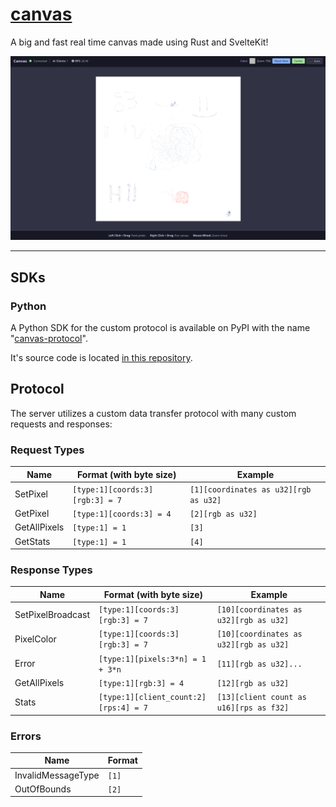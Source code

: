 # [canvas](https://canvas.shymike.dev)

A big and fast real time canvas made using Rust and SvelteKit!

![Demo image](assets/demo.png)

---

## SDKs

### Python

A Python SDK for the custom protocol is available on PyPI with the name "[canvas-protocol](https://pypi.org/project/canvas-protocol)".

It's source code is located [in this repository](./sdk/python/README.md).

## Protocol

The server utilizes a custom data transfer protocol with many custom requests and responses:

### Request Types

| Name         | Format (with byte size)                      | Example                               |
|--------------|----------------------------------------------|---------------------------------------|
| SetPixel     | `[type:1][coords:3][rgb:3] = 7`              | `[1][coordinates as u32][rgb as u32]` |
| GetPixel     | `[type:1][coords:3] = 4`                     | `[2][rgb as u32]`                     |
| GetAllPixels | `[type:1] = 1`                               | `[3]`                                 |
| GetStats     | `[type:1] = 1`                               | `[4]`                                 |

### Response Types

| Name              | Format (with byte size)               | Example                                 |
|-------------------|---------------------------------------|-----------------------------------------|
| SetPixelBroadcast | `[type:1][coords:3][rgb:3] = 7`       | `[10][coordinates as u32][rgb as u32]`  |
| PixelColor        | `[type:1][coords:3][rgb:3] = 7`       | `[10][coordinates as u32][rgb as u32]`  |
| Error             | `[type:1][pixels:3*n] = 1 + 3*n`      | `[11][rgb as u32]...`                   |
| GetAllPixels      | `[type:1][rgb:3] = 4`                 | `[12][rgb as u32]`                      |
| Stats             | `[type:1][client_count:2][rps:4] = 7` | `[13][client count as u16][rps as f32]` |

### Errors

| Name               | Format |
|--------------------|--------|
| InvalidMessageType | `[1]`  |
| OutOfBounds        | `[2]`  |
